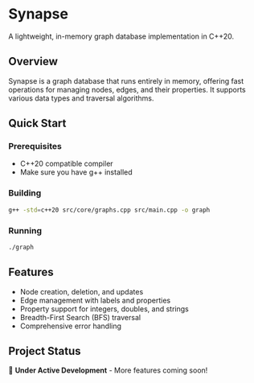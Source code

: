 # Synapse

A lightweight, in-memory graph database implementation in C++20.

## Overview
Synapse is a graph database that runs entirely in memory, offering fast operations for managing nodes, edges, and their properties. It supports various data types and traversal algorithms.

## Quick Start

### Prerequisites
- C++20 compatible compiler
- Make sure you have g++ installed

### Building
```bash
g++ -std=c++20 src/core/graphs.cpp src/main.cpp -o graph
```

### Running
```bash
./graph
```

## Features
- Node creation, deletion, and updates
- Edge management with labels and properties
- Property support for integers, doubles, and strings
- Breadth-First Search (BFS) traversal
- Comprehensive error handling

## Project Status
🚧 **Under Active Development** - More features coming soon!
